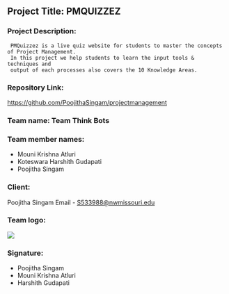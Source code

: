 ## Project Title: PMQUIZZEZ 

### Project Description: 
     PMQuizzez is a live quiz website for students to master the concepts of Project Management. 
     In this project we help students to learn the input tools & techniques and 
     output of each processes also covers the 10 Knowledge Areas. 

### Repository Link:
https://github.com/PoojithaSingam/projectmanagement
     
### Team name: Team Think Bots

### Team member names:

- Mouni Krishna Atluri
- Koteswara Harshith Gudapati
- Poojitha Singam

### Client: 
Poojitha Singam
Email - S533988@nwmissouri.edu

### Team logo:
![](https://github.com/PoojithaSingam/projectmanagement/blob/master/poo.PNG)


### Signature:

- Poojitha Singam
- Mouni Krishna Atluri
- Harshith Gudapati

            
